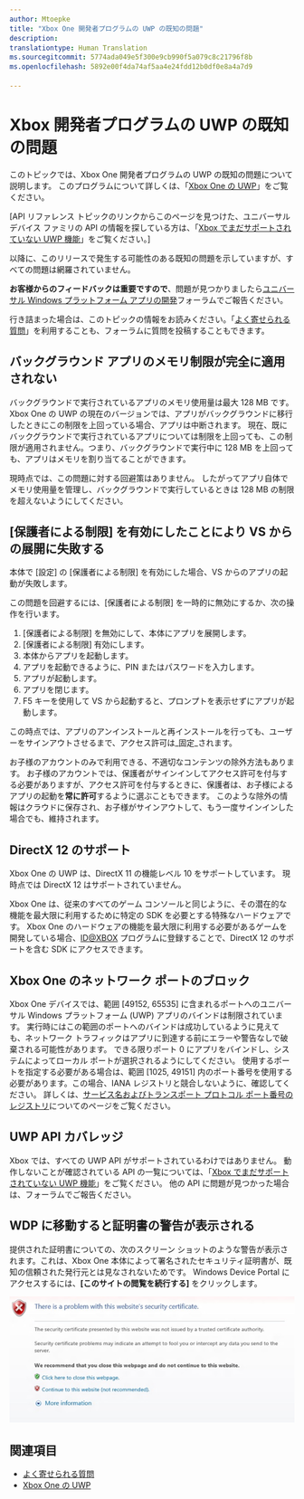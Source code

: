 ```yaml
---
author: Mtoepke
title: "Xbox One 開発者プログラムの UWP の既知の問題"
description: 
translationtype: Human Translation
ms.sourcegitcommit: 5774ada049e5f300e9cb990f5a079c8c21796f8b
ms.openlocfilehash: 5892e00f4da74af5aa4e24fdd12b0df0e8a4a7d9

---
```


# Xbox 開発者プログラムの UWP の既知の問題

このトピックでは、Xbox One 開発者プログラムの UWP の既知の問題について説明します。 このプログラムについて詳しくは、「[Xbox One の UWP](index.md)」をご覧ください。 

\[API リファレンス トピックのリンクからこのページを見つけた、ユニバーサル デバイス ファミリの API の情報を探している方は、「[Xbox でまだサポートされていない UWP 機能](http://go.microsoft.com/fwlink/?LinkID=760755)」をご覧ください。\]

以降に、このリリースで発生する可能性のある既知の問題を示していますが、すべての問題は網羅されていません。 

**お客様からのフィードバックは重要ですので**、問題が見つかりましたら[ユニバーサル Windows プラットフォーム アプリの開発](https://social.msdn.microsoft.com/Forums/windowsapps/en-US/home?forum=wpdevelop)フォーラムでご報告ください。 

行き詰まった場合は、このトピックの情報をお読みください。「[よく寄せられる質問](frequently-asked-questions.md)」を利用することも、フォーラムに質問を投稿することもできます。


<!--## Developing games-->
 
## バックグラウンド アプリのメモリ制限が完全に適用されない
 
バックグラウンドで実行されているアプリのメモリ使用量は最大 128 MB です。 Xbox One の UWP の現在のバージョンでは、アプリがバックグラウンドに移行したときにこの制限を上回っている場合、アプリは中断されます。 現在、既にバックグラウンドで実行されているアプリについては制限を上回っても、この制限が適用されません。つまり、バックグラウンドで実行中に 128 MB を上回っても、アプリはメモリを割り当てることができます。
 
現時点では、この問題に対する回避策はありません。 したがってアプリ自体でメモリ使用量を管理し、バックグラウンドで実行しているときは 128 MB の制限を超えないようにしてください。
 
## [保護者による制限] を有効にしたことにより VS からの展開に失敗する

本体で [設定] の [保護者による制限] を有効にした場合、VS からのアプリの起動が失敗します。

この問題を回避するには、[保護者による制限] を一時的に無効にするか、次の操作を行います。
1. [保護者による制限] を無効にして、本体にアプリを展開します。
2. [保護者による制限] 有効にします。
3. 本体からアプリを起動します。
4. アプリを起動できるように、PIN またはパスワードを入力します。
5. アプリが起動します。
6. アプリを閉じます。
7. F5 キーを使用して VS から起動すると、プロンプトを表示せずにアプリが起動します。

この時点では、アプリのアンインストールと再インストールを行っても、ユーザーをサインアウトさせるまで、アクセス許可は_固定_されます。
 
お子様のアカウントのみで利用できる、不適切なコンテンツの除外方法もあります。 お子様のアカウントでは、保護者がサインインしてアクセス許可を付与する必要がありますが、アクセス許可を付与するときに、保護者は、お子様によるアプリの起動を**常に許可**するように選ぶこともできます。 このような除外の情報はクラウドに保存され、お子様がサインアウトして、もう一度サインインした場合でも、維持されます。   

<!--### x86 vs. x64

By the time we release later this year, we will have great support for both x86 and x64, and we do support x86 in this preview. 
However, x64 has had much more testing to date (the Xbox shell and all of the apps running on the console today are x64), and so we recommend using x64 for your projects. 
This is particularly true for games.

If you decide to use x86, please report any issues you see on the forum.

Also see [Switching build flavors can cause deployment failures](known-issues.md#switching-build-flavors-can-cause-deployment-failures) later on this page.-->

<!--### Game engines

We have tested some popular game engines, but not all of them, and our test coverage for this preview has not been comprehensive. 
Your mileage may vary. 

The following game engines have been confirmed to work:
* [Construct 2](https://www.scirra.com/)

There are likely others that are working too. We would love to get your feedback on what you find. 
Please use the forum to report any issues you see.-->

## DirectX 12 のサポート

Xbox One の UWP は、DirectX 11 の機能レベル 10 をサポートしています。 現時点では DirectX 12 はサポートされていません。 

Xbox One は、従来のすべてのゲーム コンソールと同じように、その潜在的な機能を最大限に利用するために特定の SDK を必要とする特殊なハードウェアです。 Xbox One のハードウェアの機能を最大限に利用する必要があるゲームを開発している場合、[ID@XBOX](http://www.xbox.com/Developers/id) プログラムに登録することで、DirectX 12 のサポートを含む SDK にアクセスできます。

<!-- ### Xbox One Developer Preview disables game streaming to Windows 10

Activating the Xbox One Developer Preview on your console will prevent you from streaming games from your Xbox One to the Xbox app on Windows 10, even if your console is set to retail mode. 
To restore the game streaming feature, you must leave the developer preview. -->

<!--## System resources for UWP apps and games on Xbox One

UWP apps and games running on Xbox One share resources with the system and other apps, and so the system governs the resources that are available to any one game or app. 
If you are running into memory or performance issues, this may be why. 
For more details, see [System resources for UWP apps and games on Xbox One](system-resource-allocation.md).-->

<!--
## Networking using traditional sockets

In this developer preview, inbound and outbound network access from the console that uses traditional TCP/UDP sockets (WinSock, Windows.Networking.Sockets) is not available. 
Developers can still use HTTP and WebSockets.
--> 

## Xbox One のネットワーク ポートのブロック

Xbox One デバイスでは、範囲 [49152, 65535] に含まれるポートへのユニバーサル Windows プラットフォーム (UWP) アプリのバインドは制限されています。 実行時にはこの範囲のポートへのバインドは成功しているように見えても、ネットワーク トラフィックはアプリに到達する前にエラーや警告なしで破棄される可能性があります。 できる限りポート 0 にアプリをバインドし、システムによってローカル ポートが選択されるようにしてください。 使用するポートを指定する必要がある場合は、範囲 [1025, 49151] 内のポート番号を使用する必要があります。この場合、IANA レジストリと競合しないように、確認してください。 詳しくは、[サービス名およびトランスポート プロトコル ポート番号のレジストリ](http://www.iana.org/assignments/service-names-port-numbers/service-names-port-numbers.xhtml)についてのページをご覧ください。

## UWP API カバレッジ

Xbox では、すべての UWP API がサポートされているわけではありません。 動作しないことが確認されている API の一覧については、「[Xbox でまだサポートされていない UWP 機能](http://go.microsoft.com/fwlink/p/?LinkId=760755)」をご覧ください。 他の API に問題が見つかった場合は、フォーラムでご報告ください。 

<!--## XAML controls do not look like or behave like the controls in the Xbox One shell

In this developer preview, the XAML controls are not in their final form. In particular:
* Gamepad X-Y navigation does not work reliably for all controls.
* Controls do not look like controls in the Xbox shell. This includes the control focus rectangle.
* Navigating between controls does not automatically make “navigation sounds.”

These issues will be addressed in a future developer preview.-->

<!--## Visual Studio and deployment issues

### Switching build flavors can cause deployment failures

Switching between Debug and Release builds, or between x86 and x64, or between Managed and .Net Native builds, can cause deployment failures. 

The simplest way to avoid these issues for this preview is to stick to Debug and one architecture. 

If you do hit this issue, uninstalling your app in the Collections app on your Xbox One will typically resolve it.

> ****&nbsp;&nbsp;Uninstalling your app from Windows Device Portal (WDP) will not resolve the issue.

If your issues persist, uninstall your app or game in the Collections app, leave Developer Mode, restart to Retail Mode and then switch back to Developer Mode.
You may also need to restart Visual Studio and clean your solution.

For more information, see the “Fixing deployment failures” section in [Frequently asked questions](frequently-asked-questions.md).

### Uninstalling an app while you are debugging it in Visual Studio will cause it to fail silently

Attempting to uninstall an app that is running under the debugger via the WDP “Installed Apps” tool will cause it to silently fail. 
The workaround is to stop debugging the app in Visual Studio before attempting to remove it via WDP.

### Visual Studio/Xbox PIN pairing failures

It is possible to get into a state where the PIN pairing between Visual Studio and your Xbox One gets out of sync. 
If PIN pairing fails, use the “Remove all pairings” button in Dev Home, restart Xbox One, restart your development PC, and then try again.--> 


<!--## Windows Device Portal (WDP) preview-->

<!--### Starting WDP from Dev Home crashes Dev Home

When you start WDP in Dev Home, it will cause Dev Home to crash after you have entered your user name and password and selected **Save**. 
The credentials are saved but WDP is not started. 
You can start WDP by restarting Xbox One.--> 

<!--### Disabling WDP in Dev Home does not work

If you disable WDP in Dev Home, it will be turned off. 
However, when you restart your Xbox One, WDP will be started again. 
You can work around this issue by using **Reset and keep my games & apps** to delete any stored state on your Xbox One. 
Go to Settings > System > Console info & updates > Reset console, and then select the **Reset and keep my games & apps** button.

> **Caution**&nbsp;&nbsp;Doing this will delete all saved settings on your Xbox One including wireless settings, user accounts and any game progress that has not been saved to cloud storage.

> **Caution**&nbsp;&nbsp;DO NOT select the **Reset and remove everything** button.
This will delete all of your games, apps, settings and content, deactivate Developer Mode, and remove you console from the Developer Preview group.

### The columns in the “Running Apps” table do not update predictably. 

Sometimes this is resolved by sorting a column on the table.-->

## WDP に移動すると証明書の警告が表示される

提供された証明書についての、次のスクリーン ショットのような警告が表示されます。これは、Xbox One 本体によって署名されたセキュリティ証明書が、既知の信頼された発行元とは見なされないためです。 Windows Device Portal にアクセスするには、**[このサイトの閲覧を続行する]** をクリックします。

![Web サイトのセキュリティ証明書の警告](images/security_cert_warning.jpg)

<!--## Dev Home

Occasionally, selecting the “Manage Windows Device Portal” option in Dev Home will cause Dev Home to silently exit to the Home screen. 
This is caused by a failure in the WDP infrastructure on the console and can be resolved by restarting the console.-->

## 関連項目
- [よく寄せられる質問](frequently-asked-questions.md)
- [Xbox One の UWP](index.md)



<!--HONumber=Aug16_HO4-->


